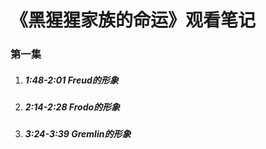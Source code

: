 # 《黑猩猩家族的命运》观看笔记

### 第一集

1. ##### 1:48-2:01 Freud的形象

2. ##### 2:14-2:28 Frodo的形象

2. ##### 3:24-3:39 Gremlin的形象